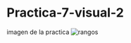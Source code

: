 # Practica-7-visual-2
imagen de la practica
![rangos](https://github.com/OswaldoSanchez144/Practica-7-visual-2/assets/148667577/924c0be0-d0cd-4d9c-8dcd-f440b05997ce)
